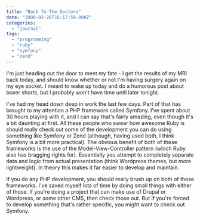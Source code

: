 ```yaml
---
title: "Back To The Doctors"
date: "2008-02-28T16:17:59.000Z"
categories: 
  - "journal"
tags: 
  - "programming"
  - "ruby"
  - "symfony"
  - "zend"
---
```


I'm just heading out the door to meet my fate - I get the results of my MRI back today, and should know whether or not I'm having surgery again on my eye socket. I meant to wake up today and do a humorous post about boxer shorts, but I probably won't have time until later tonight.

I've had my head down deep in work the last few days. Part of that has brought to my attention a PHP framework called Symfony. I've spent about 30 hours playing with it, and I can say that's fairly amazing, even though it's a bit daunting at first. All these people who swear how awesome Ruby is should really check out some of the development you can do using something like Symfony or Zend (although, having used both, I think Symfony is a bit more practical). The obvious benefit of both of these frameworks is the use of the Model-View-Controller pattern (which Ruby also has bragging rights for). Essentially you attempt to completely separate data and logic from actual presentation (think Wordpress themes, but more lightweight). In theory this makes it far easier to develop and maintain.

If you do any PHP development, you should really brush up on both of those frameworks. I've saved myself lots of time by doing small things with either of those. If you're doing a project that can make use of Drupal or Wordpress, or some other CMS, then check those out. But if you're forced to develop something that's rather specific, you might want to check out Symfony.
